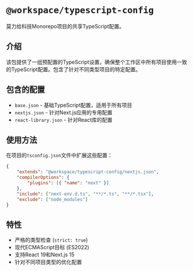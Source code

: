 # `@workspace/typescript-config`

莫力给科技Monorepo项目的共享TypeScript配置。

## 介绍

该包提供了一组预配置的TypeScript设置，确保整个工作区中所有项目使用一致的TypeScript配置。包含了针对不同类型项目的特定配置。

## 包含的配置

- `base.json` - 基础TypeScript配置，适用于所有项目
- `nextjs.json` - 针对Next.js应用的专用配置
- `react-library.json` - 针对React库的配置

## 使用方法

在项目的`tsconfig.json`文件中扩展这些配置：

```json
{
    "extends": "@workspace/typescript-config/nextjs.json",
    "compilerOptions": {
        "plugins": [{ "name": "next" }]
    },
    "include": ["next-env.d.ts", "**/*.ts", "**/*.tsx"],
    "exclude": ["node_modules"]
}
```

## 特性

- 严格的类型检查 (`strict: true`)
- 现代ECMAScript目标 (ES2022)
- 支持React 19和Next.js 15
- 针对不同项目类型的优化配置
